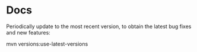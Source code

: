 # Docs

Periodically update to the most recent version, to obtain the latest bug fixes and new features:

mvn versions:use-latest-versions